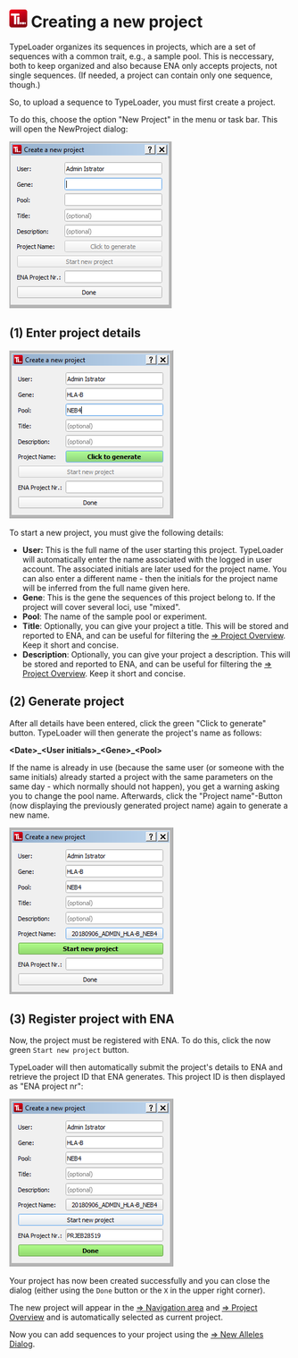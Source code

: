 # ![Icon](images/TypeLoader_32.png) Creating a new project 

TypeLoader organizes its sequences in projects, which are a set of sequences with a common trait, e.g., a sample pool. This is neccessary, both to keep organized and also because ENA only accepts projects, not single sequences. (If needed, a project can contain only one sequence, though.)

So, to upload a sequence to TypeLoader, you must first create a project.

To do this, choose the option "New Project" in the menu or task bar. This will open the NewProject dialog:

![NewProject0](images/new_project0.png)

##  (1) Enter project details
![NewProject0](images/new_project1.png)

To start a new project, you must give the following details:

* **User:** This is the full name of the user starting this project. TypeLoader will automatically enter the name associated with the logged in user account. The associated initials are later used for the project name. You can also enter a different name - then the initials for the project name will be inferred from the full name given here.
* **Gene**: This is the gene the sequences of this project belong to. If the project will cover several loci, use "mixed".
* **Pool**: The name of the sample pool or experiment.
* **Title**: Optionally, you can give your project a title. This will be stored and reported to ENA, and can be useful for filtering the [=> Project Overview](overview_projects.md). Keep it short and concise.
* **Description**: Optionally, you can give your project a description. This will be stored and reported to ENA, and can be useful for filtering the [=> Project Overview](overview_projects.md). Keep it short and concise.

##  (2) Generate project 
After all details have been entered, click the green "Click to generate" button. TypeLoader will then generate the project's name as follows:

**<Date\>\_<User initials\>\_<Gene\>\_<Pool\>**

If the name is already in use (because the same user (or someone with the same initials) already started a project with the same parameters on the same day - which normally should not happen), you get a warning asking you to change the pool name. Afterwards, click the "Project name"-Button (now displaying the previously generated project name) again to generate a new name.

![NewProject0](images/new_project2.png)

##  (3) Register project with ENA 
Now, the project must be registered with ENA. To do this, click the now green ``Start new project`` button.

TypeLoader will then automatically submit the project's details to ENA and retrieve the project ID that ENA generates. This project ID is then displayed as "ENA project nr":

![NewProject0](images/new_project3.png)

Your project has now been created successfully and you can close the dialog (either using the ``Done`` button or the ``X`` in the upper right corner).

The new project will appear in the [=> Navigation area](navigation.md) and [=> Project Overview](overview_projects.md) and is automatically selected as current project.

Now you can add sequences to your project using the [=> New Alleles Dialog](new_allele.md).